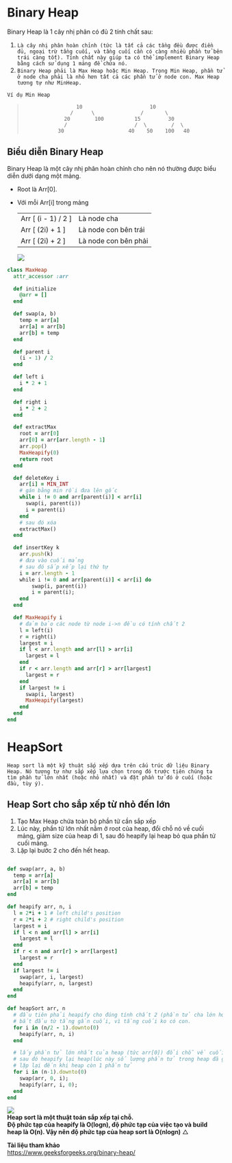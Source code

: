 # Binary Heap

Binary Heap là 1 cây nhị phân có đủ 2 tính chất sau:<br>
1.  `Là cây nhị phân hoàn chỉnh (tức là tất cả các tầng đều được điền đủ, ngoại trừ tầng cuối, và tầng cuối cần có càng nhiều phần tử bên trái càng tốt). Tính chất này giúp ta có thể implement Binary Heap bằng cách sử dụng 1 mảng để chứa nó.`
2.  `Binary Heap phải là Max Heap hoặc Min Heap. Trong Min Heap, phần tử ở node cha phải là nhỏ hơn tất cả các phần tử ở node con. Max Heap tương tự như MinHeap.`<br>


`Ví dụ Min Heap`
>                      10                      10
>                    /      \               /       \  
>                  20        100          15         30  
>                  /                      /  \        /  \
>                30                     40    50    100   40

## Biểu diễn Binary Heap
Binary Heap là một cây nhị phân hoàn chỉnh cho nên nó thường được biểu diễn dưới dạng một mảng.

* Root là Arr[0].
* Với mỗi Arr[i] trong mảng


    |  ||
    | -------- | -------- |
    | Arr [ (i - 1) / 2 ]     | Là node  cha  |
    | Arr [ (2i) + 1 ]     | Là node con bên trái  |
    | Arr [ (2i) + 2 ]   | Là node  con bên phải  |
    
    ![](https://images.viblo.asia/9041bd1a-8b31-4b8f-b0d8-545cb295f2ee.png)

```ruby
class MaxHeap
  attr_accessor :arr

  def initialize
    @arr = []
  end

  def swap(a, b)
    temp = arr[a]
    arr[a] = arr[b]
    arr[b] = temp
  end

  def parent i
    (i - 1) / 2
  end

  def left i
    i * 2 + 1
  end

  def right i
    i * 2 + 2
  end

  def extractMax
    root = arr[0]
    arr[0] = arr[arr.length - 1]
    arr.pop()
    MaxHeapify(0)
    return root
  end

  def deleteKey i
    arr[i] = MIN_INT
    # gán bằng min rồi đưa lên gốc
    while i != 0 and arr[parent(i)] < arr[i]
      swap(i, parent(i))
      i = parent(i)
    end
    # sau đó xóa
    extractMax()
  end

  def insertKey k
    arr.push(k)
    # đưa vào cuối mảng
    # sau đó sắp xếp lại thứ tự
    i = arr.length - 1
    while i != 0 and arr[parent(i)] < arr[i] do
        swap(i, parent(i))
        i = parent(i);
    end
  end

  def MaxHeapify i
    # đảm bảo các node từ node i->n đều có tính chất 2
    l = left(i)
    r = right(i)
    largest = i
    if l < arr.length and arr[l] > arr[i]
      largest = l
    end
    if r < arr.length and arr[r] > arr[largest]
      largest = r
    end
    if largest != i
      swap(i, largest)
      MaxHeapify(largest)
    end
  end
end
```
# HeapSort
`Heap sort là một kỹ thuật sắp xếp dựa trên cấu trúc dữ liệu Binary Heap. Nó tương tự như sắp xếp lựa chọn trong đó trước tiên chúng ta tìm phần tử lớn nhất (hoặc nhỏ nhất) và đặt phần tử đó ở cuối (hoặc đầu, tùy ý).`

## Heap Sort cho sắp xếp từ nhỏ đến lớn
1.  Tạo Max Heap chứa toàn bộ phần tử cần sắp xếp
2.  Lúc này, phần tử lớn nhất nằm ở root của heap, đổi chỗ nó về cuối mảng, giảm size của heap đi 1, sau đó heapify lại heap bỏ qua phần tử cuối mảng.
3.  Lặp lại bước 2 cho đến hết heap.

``` ruby

def swap(arr, a, b)
  temp = arr[a]
  arr[a] = arr[b]
  arr[b] = temp
end

def heapify arr, n, i
  l = 2*i + 1 # left child's position
  r = 2*i + 2 # right child's position
  largest = i
  if l < n and arr[l] > arr[i]
    largest = l
  end
  if r < n and arr[r] > arr[largest]
    largest = r
  end
  if largest != i
    swap(arr, i, largest)
    heapify(arr, n, largest)
  end
end

def heapSort arr, n
  # đầu tiên phải heapify cho đúng tính chất 2 (phần tử cha lớn hơn phần tử con)
  # bắt đầu từ tầng gần cuối, vì tầng cuối ko có con.
  for i in (n/2 - 1).downto(0)
    heapify(arr, n, i)
  end

  # lấy phần tử lớn nhất của heap (tức arr[0]) đổi chỗ về cuối mảng rồi ko quan tâm đến nó nữa
  # sau đó heapify lại heap(lúc này số lượng phần tử trong heap đã giảm đi 1)
  # lặp lại đến khi heap còn 1 phần tử
  for i in (n-1).downto(0)
    swap(arr, 0, i);
    heapify(arr, i, 0);
  end
end
```
![](https://images.viblo.asia/0ea60d2a-b47c-4003-89ca-10b9866a4566.gif)<br>
**Heap sort là một thuật toán sắp xếp tại chỗ.<br>
Độ phức tạp của heapify là O(logn), độ phức tạp của việc tạo và build heap là O(n). Vậy nên độ phức tạp của heap sort là O(nlogn)** △

**Tài liệu tham khảo**<br>
https://www.geeksforgeeks.org/binary-heap/